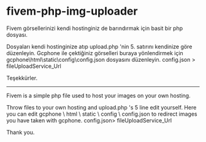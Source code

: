 # fivem-php-img-uploader

Fivem görsellerinizi kendi hostinginiz de barındırmak için basit bir php dosyası.

Dosyaları kendi hostinginize atıp upload.php 'nin 5. satırını kendinize göre düzenleyin.
Gcphone ile çektiğiniz görselleri buraya yönlendirmek için gcphone\html\static\config\config.json dosyasını düzenleyin.
config.json > fileUploadService_Url

Teşekkürler.

----------------

Fivem is a simple php file used to host your images on your own hosting.

Throw files to your own hosting and upload.php 's 5 line edit yourself.
Here you can edit gcphone \ html \ static \ config \ config.json to redirect images you have taken with gcphone.
config.json> fileUploadService_Url

Thank you.

